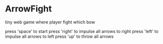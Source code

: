 ArrowFight
==========

tiny web game where player fight which bow

press 'space' to start
press 'right' to impulse all arrows to right
press 'left' to impulse all arrows to left
press 'up' to throw all arrows
